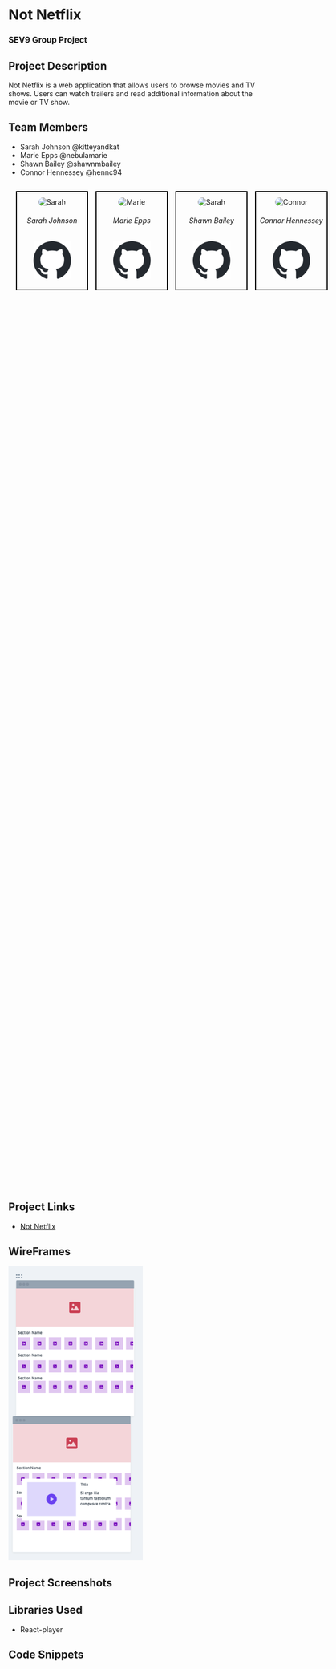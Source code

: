 # Not Netflix

### SEV9 Group Project

## Project Description

Not Netflix is a web application that allows users to browse movies and TV shows. Users can watch trailers and read additional information about the movie or TV show.

## Team Members

- Sarah Johnson @kitteyandkat
- Marie Epps @nebulamarie
- Shawn Bailey @shawnmbailey
- Connor Hennessey @hennc94

<table style="width: 80vw; margin: 0 auto; height: 50vh; border-collapse: separate; border-spacing: 15px;">
  <tr>
    <td style="border: 2px black solid; width: 25%; height: 100%; text-align:center;">
      <div> 
        <img src="https://avatars.githubusercontent.com/u/57220112?v=4" alt="Sarah" width="90%" style="border-radius: 9999px; margin-top: 10px;"/>
        <h6>Sarah Johnson</h6>
      </div>
      <a href="https://github.com/nebulamarie" alt="Sarah's Github">
        <img src="./public/github-mark.svg" alt="Github Invertocat" style="width: 75px; height: 75px; margin-bottom: 15px;"/>
      </a>
    </td>
    <td style="border: 2px black solid; width: 25%; height: 100%; text-align:center;">
      <div> 
        <img src="https://avatars.githubusercontent.com/u/115747807?v=4" alt="Marie" width="90%" style="border-radius: 9999px; margin-top: 10px;"/>
        <h6>Marie Epps</h6>
      </div>
      <a href="https://github.com/nebulamarie" alt="Marie's Github" >
        <img src="./public/github-mark.svg" alt="Github Invertocat" style="width: 75px; height: 75px; margin-bottom: 15px;"/>
      </a>
    </td>
    <td style="border: 2px black solid; width: 25%; height: 100%; text-align:center;">
      <div> 
        <img src="https://avatars.githubusercontent.com/u/115747805?v=4" alt="Sarah" width="90%" style="border-radius: 9999px; margin-top: 10px;"/>
        <h6>Shawn Bailey</h6>
      </div>
      <a href="https://github.com/shawnmbailey" alt="Shawn's Github">
        <img src="./public/github-mark.svg" alt="Github Invertocat" style="width: 75px; height: 75px; margin-bottom: 15px;"/>
      </a>
    </td>
    <td style="border: 2px black solid; width: 25%; height: 100%; text-align:center;">
      <div> 
        <img src="https://avatars.githubusercontent.com/u/115747770?v=4" alt="Connor" width="90%" style="border-radius: 9999px; margin-top: 10px;"/>
        <h6>Connor Hennessey</h6>
      </div>
      <a href="https://github.com/Hennc94" alt="Connor's Github" >
        <img src="./public/github-mark.svg" alt="Github Invertocat" style="width: 75px; height: 75px; margin-bottom: 15px;"/>
      </a>
    </td>
  </tr>
</table>

## Project Links

- [Not Netflix](https://sev9-not-netflix.vercel.app/)

## WireFrames

![Wireframe](./public/wireframe.png)

## Project Screenshots

## Libraries Used
- React-player

## Code Snippets

